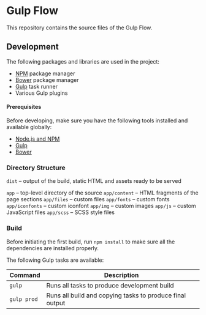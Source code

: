 Gulp Flow
====================================

This repository contains the source files of the Gulp Flow.


## Development

The following packages and libraries are used in the project:

* [NPM](http://npmjs.com) package manager
* [Bower](http://bower.io) package manager
* [Gulp](http://gulpjs.com) task runner
* Various Gulp plugins


#### Prerequisites

Before developing, make sure you have the following tools installed and available globally:

* [Node.js and NPM](http://nodejs.org)
* [Gulp](http://gulpjs.com)
* [Bower](http://bower.io)


### Directory Structure

`dist` – output of the build, static HTML and assets ready to be served

`app` – top-level directory of the source
`app/content` – HTML fragments of the page sections
`app/files` – custom files
`app/fonts` – custom fonts
`app/iconfonts` – custom iconfont
`app/img` – custom images
`app/js` – custom JavaScript files
`app/scss` – SCSS style files

### Build

Before initiating the first build, run `npm install` to make sure all the dependencies are installed properly.

The following Gulp tasks are available:

| Command             | Description                                                 |
|---------------------|-------------------------------------------------------------|
| `gulp`              | Runs all tasks to produce development build                 |
| `gulp prod`         | Runs all build and copying tasks to produce final output    |